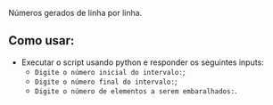 Números gerados de linha por linha.

## Como usar:
- Executar o script usando python e responder os seguintes inputs:
  - `Digite o número inicial do intervalo:`;
  - `Digite o número final do intervalo:`;
  - `Digite o número de elementos a serem embaralhados:`.